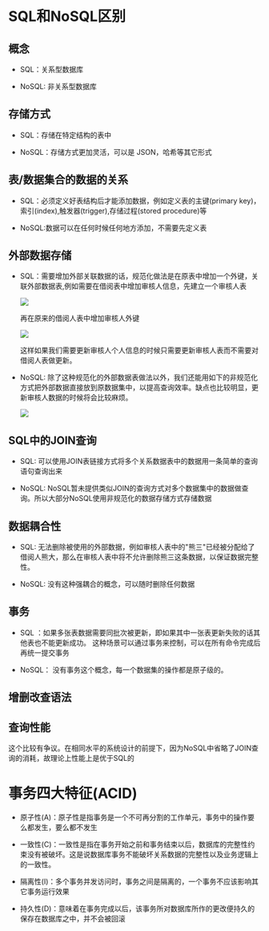 # SQL和NoSQL区别

## 概念

- SQL：关系型数据库

- NoSQL: 非关系型数据库

## 存储方式

- SQL：存储在特定结构的表中

- NoSQL：存储方式更加灵活，可以是 JSON，哈希等其它形式

## 表/数据集合的数据的关系

- SQL：必须定义好表结构后才能添加数据，例如定义表的主键(primary key)，索引(index),触发器(trigger),存储过程(stored procedure)等

- NoSQL:数据可以在任何时候任何地方添加，不需要先定义表

## 外部数据存储

- SQL：需要增加外部关联数据的话，规范化做法是在原表中增加一个外键，关联外部数据表,例如需要在借阅表中增加审核人信息，先建立一个审核人表

  ![](https://upload-images.jianshu.io/upload_images/1744544-1ac579409de4e80f.png?imageMogr2/auto-orient/strip|imageView2/2/w/758/format/webp)
  
  再在原来的借阅人表中增加审核人外键
  
  ![](https://upload-images.jianshu.io/upload_images/1744544-c2a801eed3188870.png?imageMogr2/auto-orient/strip|imageView2/2/w/752/format/webp)
  
  这样如果我们需要更新审核人个人信息的时候只需要更新审核人表而不需要对借阅人表做更新。

- NoSQL: 除了这种规范化的外部数据表做法以外，我们还能用如下的非规范化方式把外部数据直接放到原数据集中，以提高查询效率。缺点也比较明显，更新审核人数据的时候将会比较麻烦。

  ![](https://upload-images.jianshu.io/upload_images/1744544-456469a12715e9b5.png?imageMogr2/auto-orient/strip|imageView2/2/w/763/format/webp)
  
## SQL中的JOIN查询

- SQL: 可以使用JOIN表链接方式将多个关系数据表中的数据用一条简单的查询语句查询出来

- NoSQL: NoSQL暂未提供类似JOIN的查询方式对多个数据集中的数据做查询。所以大部分NoSQL使用非规范化的数据存储方式存储数据

## 数据耦合性

- SQL: 无法删除被使用的外部数据，例如审核人表中的"熊三"已经被分配给了借阅人熊大，那么在审核人表中将不允许删除熊三这条数据，以保证数据完整性。
                    
- NoSQL: 没有这种强耦合的概念，可以随时删除任何数据

## 事务

- SQL ：如果多张表数据需要同批次被更新，即如果其中一张表更新失败的话其他表也不能更新成功。
  这种场景可以通过事务来控制，可以在所有命令完成后再统一提交事务
  
- NoSQL： 没有事务这个概念，每一个数据集的操作都是原子级的。

## 增删改查语法

## 查询性能

这个比较有争议。在相同水平的系统设计的前提下，因为NoSQL中省略了JOIN查询的消耗，故理论上性能上是优于SQL的

# 事务四大特征(ACID)
  
- 原子性(A)：原子性是指事务是一个不可再分割的工作单元，事务中的操作要么都发生，要么都不发生

- 一致性(C)：一致性是指在事务开始之前和事务结束以后，数据库的完整性约束没有被破坏。这是说数据库事务不能破坏关系数据的完整性以及业务逻辑上的一致性。

- 隔离性(I)：多个事务并发访问时，事务之间是隔离的，一个事务不应该影响其它事务运行效果

- 持久性(D)：意味着在事务完成以后，该事务所对数据库所作的更改便持久的保存在数据库之中，并不会被回滚
  


